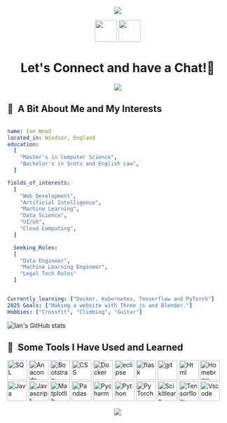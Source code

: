 
<p align = "center">
    <img src="https://capsule-render.vercel.app/api?type=waving&theme=gruvbox&text=Howdy!&height=100&section=header"/>
</p>

<p align = "center">
<a href="https://www.linkedin.com/in/ian-wood-4b06111a1/">
<img height = "50 "src="https://cdn.jsdelivr.net/gh/devicons/devicon@latest/icons/linkedin/linkedin-original.svg" /></a>

<a href="https://ianhunterwood.com/">
<img height = "50" src="https://cdn3.iconfinder.com/data/icons/colorful-guache-social-media-logos-1/159/social-media_web-1024.png"/> </a>
</p>

<h1 align="center">
  Let's Connect and have a Chat!💬
</h1>

<p align="center">
<img src="https://media1.giphy.com/media/v1.Y2lkPTc5MGI3NjExeXVkY2E0aGRoZXJ6Mm1kamo5cDFnbWNzdHQ4djVjNjNpanJpbm5kMiZlcD12MV9pbnRlcm5hbF9naWZfYnlfaWQmY3Q9Zw/PTsvWs7hWigkU/giphy.gif" />
</p>

<h2> 🚀 &nbsp;A Bit About Me and My Interests </h2>

  
```yaml

name: Ian Wood
located_in: Windsor, England
education:
  [
    "Master's in Computer Science",
    "Bachelor's in Scots and English Law",
  ]

fields_of_interests:
  [
    "Web Development",
    "Artificial Intelligence",
    "Machine Learning",
    "Data Science",
    "UI/UX",
    "Cloud Computing",
  ]

  Seeking_Roles:
  [
    "Data Engineer",
    "Machine Learning Engineer",
    "Legal Tech Roles"
  ]


Currently_learning: ["Docker, Kubernetes, Tenserflow and PyTorch"]
2025 Goals: ["Making a website with Three js and Blender."]
Hobbies: ["Crossfit", "Climbing", "Guitar"]

```


![Ian's GitHub stats](https://github-readme-stats.vercel.app/api?username=iswoody2&show_icons=true&theme=synthwave&border_radius=30%)



<h2> 🚀 &nbsp;Some Tools I Have Used and Learned</h2>
<p align="left">
<img src="https://cdn.jsdelivr.net/gh/devicons/devicon@latest/icons/azuresqldatabase/azuresqldatabase-original.svg" alt="SQL" width="45" height="45"/>
<img src="https://cdn.jsdelivr.net/gh/devicons/devicon@latest/icons/anaconda/anaconda-original.svg" alt="Anaconda" width="45" height="45"/>
<img src="https://cdn.jsdelivr.net/gh/devicons/devicon@latest/icons/bootstrap/bootstrap-original.svg" alt="Bootstrap" width ="45" height="45"/>
<img src="https://cdn.jsdelivr.net/gh/devicons/devicon@latest/icons/css3/css3-original.svg" alt="CSS" width="45" height="45"/>
<img src="https://cdn.jsdelivr.net/gh/devicons/devicon@latest/icons/docker/docker-original.svg"
alt="Docker" width="45" height="45"/>
<img src="https://cdn.jsdelivr.net/gh/devicons/devicon@latest/icons/eclipse/eclipse-original.svg"
alt="eclipse" width="45" height="45"/>
<img src="https://cdn.jsdelivr.net/gh/devicons/devicon@latest/icons/flask/flask-original.svg"
alt="flask" width="45" height="45"/>
<img src="https://cdn.jsdelivr.net/gh/devicons/devicon@latest/icons/git/git-original.svg"
alt="git" width="45" height="45"/>
<img src="https://cdn.jsdelivr.net/gh/devicons/devicon@latest/icons/html5/html5-original-wordmark.svg"
alt="Html" width="45" height="45"/>
<img src="https://cdn.jsdelivr.net/gh/devicons/devicon@latest/icons/homebrew/homebrew-original-wordmark.svg"
alt="Homebrew" width="45" height="45"/>
<img src="https://cdn.jsdelivr.net/gh/devicons/devicon@latest/icons/java/java-original-wordmark.svg"
alt="Java" width="45" height="45"/>
<img src="https://cdn.jsdelivr.net/gh/devicons/devicon@latest/icons/javascript/javascript-original.svg"
alt="Javascript" width="45" height="45"/>
<img src="https://cdn.jsdelivr.net/gh/devicons/devicon@latest/icons/matplotlib/matplotlib-original.svg"
alt="Matplotlib" width="45" height="45"/>
<img src="https://cdn.jsdelivr.net/gh/devicons/devicon@latest/icons/pandas/pandas-original-wordmark.svg"
alt="Pandas" width="45" height="45"/>
<img src="https://cdn.jsdelivr.net/gh/devicons/devicon@latest/icons/pycharm/pycharm-original.svg"
alt="Pycharm" width="45" height="45"/>
<img src="https://cdn.jsdelivr.net/gh/devicons/devicon@latest/icons/python/python-original-wordmark.svg"
alt="Python" width="45" height="45"/>
<img src="https://cdn.jsdelivr.net/gh/devicons/devicon@latest/icons/pytorch/pytorch-original.svg"
alt="PyTorch" width="45" height="45"/>
<img src="https://cdn.jsdelivr.net/gh/devicons/devicon@latest/icons/scikitlearn/scikitlearn-original.svg"
alt="Scikitlearn" width="45" height="45"/>
<img src="https://cdn.jsdelivr.net/gh/devicons/devicon@latest/icons/tensorflow/tensorflow-original.svg"
alt="Tensorflow" width="45" height="45"/>
<img src="https://cdn.jsdelivr.net/gh/devicons/devicon@latest/icons/vscode/vscode-original.svg"
alt="Vscode" width="45" height="45"/>
</p>

<p align="center">
  <img src="https://capsule-render.vercel.app/api?type=waving&theme=gruvbox&height=100&section=footer"/>
</p>

          
          
          
          
          
          

          
          

          
          
          
          



